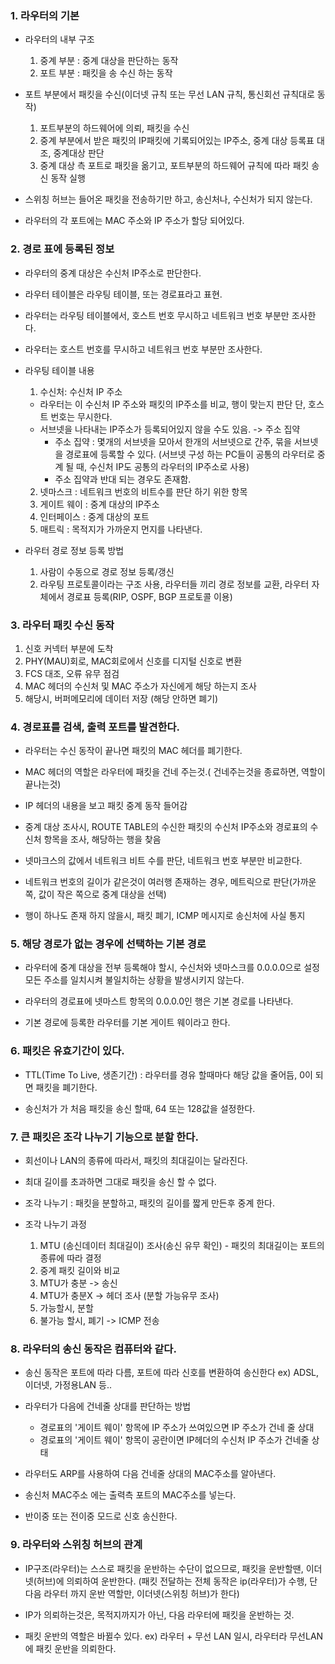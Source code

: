 ### 1. 라우터의 기본

- 라우터의 내부 구조
  1. 중계 부분 : 중계 대상을 판단하는 동작
  2. 포트 부분 : 패킷을 송 수신 하는 동작

- 포트 부분에서 패킷을 수신(이더넷 규칙 또는 무선 LAN 규칙, 통신회선 규칙대로 동작)

  1. 포트부분의 하드웨어에 의뢰, 패킷을 수신
  2. 중계 부분에서 받은 패킷의 IP패킷에 기록되어있는 IP주소, 중계 대상 등록표 대조, 중계대상 판단
  3. 중계 대상 측 포트로 패킷을 옮기고, 포트부분의 하드웨어 규칙에 따라 패킷 송신 동작 실행

- 스위칭 허브는 들어온 패킷을 전송하기만 하고, 송신처나, 수신처가 되지 않는다.

- 라우터의 각 포트에는 MAC 주소와 IP 주소가 할당 되어있다.

### 2. 경로 표에 등록된 정보

- 라우터의 중계 대상은 수신처 IP주소로 판단한다.

- 라우터 테이블은 라우팅 테이블, 또는 경로표라고 표현.

- 라우터는 라우팅 테이블에서, 호스트 번호 무시하고 네트워크 번호 부분만 조사한다.

- 라우터는 호스트 번호를 무시하고 네트워크 번호 부분만 조사한다.

- 라우팅 테이블 내용 
  1. 수신처: 수신처 IP 주소 
    - 라우터는 이 수신처 IP 주소와 패킷의 IP주소를 비교, 행이 맞는지 판단 단, 호스트 번호는 무시한다.
    - 서브넷을 나타내는 IP주소가 등록되어있지 않을 수도 있음. -> 주소 집약
      - 주소 집약 : 몇개의 서브넷을 모아서 한개의 서브넷으로 간주, 묶을 서브넷을 경로표에 등록할 수 있다.
        (서브넷 구성 하는 PC들이 공통의 라우터로 중계 될 때, 수신처 IP도 공통의 라우터의 IP주소로 사용)  
      - 주소 집약과 반대 되는 경우도 존재함.

  2. 넷마스크 : 네트워크 번호의 비트수를 판단 하기 위한 항목
  3. 게이트 웨이 : 중계 대상의 IP주소
  4. 인터페이스 : 중계 대상의 포트
  5. 매트릭 : 목적지가 가까운지 먼지를 나타낸다.

- 라우터 경로 정보 등록 방법
  1. 사람이 수동으로 경로 정보 등록/갱신
  2. 라우팅 프로토콜이라는 구조 사용, 라우터들 끼리 경로 정보를 교환, 라우터 자체에서 경로표 등록(RIP, OSPF, BGP 프로토콜 이용)

### 3. 라우터 패킷 수신 동작

1. 신호 커넥터 부분에 도착
2. PHY(MAU)회로, MAC회로에서 신호를 디지털 신호로 변환
3. FCS 대조, 오류 유무 점검
4. MAC 헤더의 수신처 및 MAC 주소가 자신에게 해당 하는지 조사
5. 해당시, 버퍼메모리에 데이터 저장 (해당 안하면 폐기)

### 4. 경로표를 검색, 출력 포트를 발견한다.

- 라우터는 수신 동작이 끝나면 패킷의 MAC 헤더를 폐기한다.

- MAC 헤더의 역할은 라우터에 패킷을 건네 주는것.( 건네주는것을 종료하면, 역할이 끝나는것)

- IP 헤더의 내용을 보고 패킷 중계 동작 들어감

- 중계 대상 조사시, ROUTE TABLE의 수신한 패킷의 수신처 IP주소와 경로표의 수신처 항목을 조사, 해당하는 행을 찾음

- 넷마크스의 값에서 네트워크 비트 수를 판단, 네트워크 번호 부분만 비교한다.

- 네트워크 번호의 길이가 같은것이 여러행 존재하는 경우, 메트릭으로 판단(가까운 쪽, 값이 작은 쪽으로 중계 대상을 선택)

- 행이 하나도 존재 하지 않을시, 패킷 폐기, ICMP 메시지로 송신처에 사실 통지


### 5. 해당 경로가 없는 경우에 선택하는 기본 경로

- 라우터에 중계 대상을 전부 등록해야 할시, 수신처와 넷마스크를 0.0.0.0으로 설정 모든 주소를 일치시켜 불일치하는 상황을 발생시키지 않는다.

- 라우터의 경로표에 넷마스트 항목의 0.0.0.0인 행은 기본 경로를 나타낸다.

- 기본 경로에 등록한 라우터를 기본 게이트 웨이라고 한다.

### 6. 패킷은 유효기간이 있다.

- TTL(Time To Live, 생존기간) : 라우터를 경유 할때마다 해당 값을 줄어듬, 0이 되면 패킷을 폐기한다.

- 송신처가 가 처음 패킷을 송신 할때, 64 또는 128값을 설정한다.

### 7. 큰 패킷은 조각 나누기 기능으로 분할 한다.

- 회선이나 LAN의 종류에 따라서, 패킷의 최대길이는 달라진다. 

- 최대 길이를 초과하면 그대로 패킷을 송신 할 수 없다.

- 조각 나누기 : 패킷을 분할하고, 패킷의 길이를 짧게 만든후 중계 한다.

- 조각 나누기 과정
  1. MTU (송신데이터 최대길이) 조사(송신 유무 확인) - 패킷의 최대길이는 포트의 종류에 따라 결정
  2. 중계 패킷 길이와 비교
  3. MTU가 충분 -> 송신
  4. MTU가 충분X -> 헤더 조사 (분할 가능유무 조사)
  5. 가능할시, 분할
  6. 불가능 할시, 폐기 -> ICMP 전송


### 8. 라우터의 송신 동작은 컴퓨터와 같다.

- 송신 동작은 포트에 따라 다름, 포트에 따라 신호를 변환하여 송신한다 ex) ADSL, 이더넷, 가정용LAN 등..

- 라우터가 다음에 건네줄 상대를 판단하는 방법
  - 경로표의 '게이트 웨이' 항목에 IP 주소가 쓰여있으면 IP 주소가 건네 줄 상대
  - 경로표의 '게이트 웨이' 항목이 공란이면 IP헤더의 수신처 IP 주소가 건네줄 상태

- 라우터도 ARP를 사용하여 다음 건네줄 상대의 MAC주소를 알아낸다.

- 송신처 MAC주소 에는 출력측 포트의 MAC주소를 넣는다.

- 반이중 또는 전이중 모드로 신호 송신한다.

### 9. 라우터와 스위칭 허브의 관계

- IP구조(라우터)는 스스로 패킷을 운반하는 수단이 없으므로, 패킷을 운반할땐, 이더넷(허브)에 의뢰하여 운반한다.
  (패킷 전달하는 전체 동작은 ip(라우터)가 수행, 단 다음 라우터 까지 운반 역할만, 이더넷(스위칭 허브)가 한다)

- IP가 의뢰하는것은, 목적지까지가 아닌, 다음 라우터에 패킷을 운반하는 것.

- 패킷 운반의 역할은 바뀔수 있다.
  ex) 라우터 + 무선 LAN 일시, 라우터라 무선LAN에 패킷 운반을 의뢰한다.

